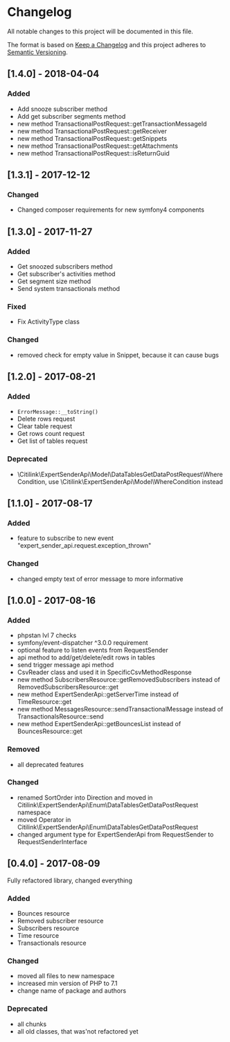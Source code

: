 # Changelog
All notable changes to this project will be documented in this file.

The format is based on [Keep a Changelog](http://keepachangelog.com/en/1.0.0/)
and this project adheres to [Semantic Versioning](http://semver.org/spec/v2.0.0.html).

## [1.4.0] - 2018-04-04
### Added
- Add snooze subscriber method
- Add get subscriber segments method
- new method TransactionalPostRequest::getTransactionMessageId
- new method TransactionalPostRequest::getReceiver
- new method TransactionalPostRequest::getSnippets
- new method TransactionalPostRequest::getAttachments
- new method TransactionalPostRequest::isReturnGuid

## [1.3.1] - 2017-12-12
### Changed
- Changed composer requirements for new symfony4 components 

## [1.3.0] - 2017-11-27
### Added
- Get snoozed subscribers method
- Get subscriber's activities method
- Get segment size method
- Send system transactionals method
### Fixed
- Fix ActivityType class
### Changed
- removed check for empty value in Snippet, because it can cause bugs

## [1.2.0] - 2017-08-21
### Added
- ```ErrorMessage::__toString()```
- Delete rows request
- Clear table request
- Get rows count request
- Get list of tables request
### Deprecated
- \Citilink\ExpertSenderApi\Model\DataTablesGetDataPostRequest\WhereCondition, use \Citilink\ExpertSenderApi\Model\WhereCondition instead

## [1.1.0] - 2017-08-17
### Added
- feature to subscribe to new event "expert_sender_api.request.exception_thrown"
### Changed
- changed empty text of error message to more informative

## [1.0.0] - 2017-08-16
### Added
- phpstan lvl 7 checks
- symfony/event-dispatcher ^3.0.0 requirement
- optional feature to listen events from RequestSender
- api method to add/get/delete/edit rows in tables
- send trigger message api method
- CsvReader class and used it in SpecificCsvMethodResponse
- new method SubscribersResource::getRemovedSubscribers instead of RemovedSubscribersResource::get
- new method ExpertSenderApi::getServerTime instead of TimeResource::get
- new method MessagesResource::sendTransactionalMessage instead of TransactionalsResource::send
- new method ExpertSenderApi::getBouncesList instead of BouncesResource::get
### Removed
- all deprecated features
### Changed
- renamed SortOrder into Direction and moved in Citilink\ExpertSenderApi\Enum\DataTablesGetDataPostRequest namespace
- moved Operator in Citilink\ExpertSenderApi\Enum\DataTablesGetDataPostRequest
- changed argument type for ExpertSenderApi from RequestSender to RequestSenderInterface

## [0.4.0] - 2017-08-09
Fully refactored library, changed everything
### Added 
- Bounces resource
- Removed subscriber resource
- Subscribers resource
- Time resource
- Transactionals resource
### Changed
- moved all files to new namespace
- increased min version of PHP to 7.1
- change name of package and authors
### Deprecated
- all chunks
- all old classes, that was'not refactored yet
